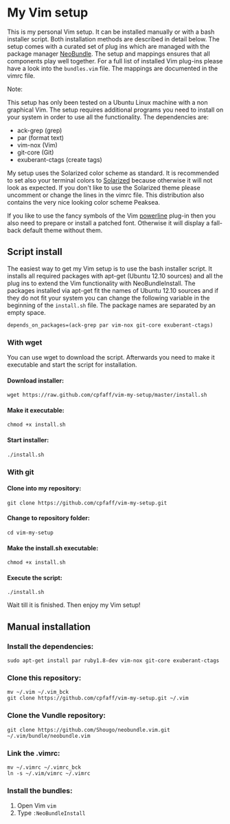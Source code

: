 My Vim setup
============

This is my personal Vim setup. It can be installed manually or with a bash
installer script. Both installation methods are described in detail below. The
setup comes with a curated set of plug ins which are managed with the package
manager [NeoBundle](https://github.com/Shougo/neobundle.vim.git). The setup
and mappings ensures that all components play well together. For a full list
of installed Vim plug-ins please have a look into the `bundles.vim` file. The
mappings are documented in the vimrc file.

Note: 

This setup has only been tested on a Ubuntu Linux machine with a non graphical
Vim. The setup requires additional programs you need to install on your system
in order to use all the functionality. The dependencies are:

- ack-grep  (grep)
- par (format text)
- vim-nox (Vim)
- git-core (Git)
- exuberant-ctags (create tags)

My setup uses the Solarized color scheme as standard.
It is recommended to set also your terminal colors to
[Solarized](https://github.com/altercation/solarized) because otherwise it
will not look as expected. If you don't like to use the Solarized theme please
uncomment or change the lines in the vimrc file. This distribution also contains
the very nice looking color scheme Peaksea.

If you like to use the fancy symbols of the Vim
[powerline](https://github.com/Lokaltog/vim-powerline.git) plug-in then you also
need to prepare or install a patched font. Otherwise it will display a fall-back
default theme without them.


Script install 
---------------

The easiest way to get my Vim setup is to use the bash installer script. It
installs all required packages with apt-get (Ubuntu 12.10 sources) and all the
plug ins to extend the Vim functionality with NeoBundleInstall. The packages
installed via apt-get fit the names of Ubuntu 12.10 sources and if they do not
fit your system you can change the following variable in the beginning of the
`install.sh` file. The package names are separated by an empty space.

```
depends_on_packages=(ack-grep par vim-nox git-core exuberant-ctags)
```

### With wget 

You can use wget to download the script. Afterwards you need to make it    
executable and start the script for installation.                               


#### Download installer:

```
wget https://raw.github.com/cpfaff/vim-my-setup/master/install.sh 
```

#### Make it executable:

```
chmod +x install.sh
```

#### Start installer:

```
./install.sh
```

### With git 

#### Clone into my repository:

```
git clone https://github.com/cpfaff/vim-my-setup.git
```

#### Change to repository folder:

```
cd vim-my-setup
```

#### Make the install.sh executable:

```
chmod +x install.sh
```

#### Execute the script:

```
./install.sh
```

Wait till it is finished. Then enjoy my Vim setup!

## Manual installation

### Install the dependencies:

```
sudo apt-get install par ruby1.8-dev vim-nox git-core exuberant-ctags
```

### Clone this repository:

```
mv ~/.vim ~/.vim_bck
git clone https://github.com/cpfaff/vim-my-setup.git ~/.vim
```

### Clone the Vundle repository:

```
git clone https://github.com/Shougo/neobundle.vim.git ~/.vim/bundle/neobundle.vim
```

### Link the .vimrc:

```
mv ~/.vimrc ~/.vimrc_bck
ln -s ~/.vim/vimrc ~/.vimrc
```

### Install the bundles:

1. Open Vim `vim`
2. Type `:NeoBundleInstall`
